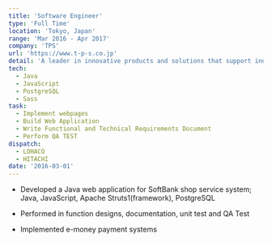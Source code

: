 ```yaml
---
title: 'Software Engineer'
type: 'Full Time'
location: 'Tokyo, Japan'
range: 'Mar 2016 - Apr 2017'
company: 'TPS'
url: 'https://www.t-p-s.co.jp'
detail: 'A leader in innovative products and solutions that support industry and social infrastructure around the globe.'
tech:
  - Java
  - JavaScript
  - PostgreSQL 
  - Sass
task:
  - Implement webpages
  - Build Web Application
  - Write Functional and Technical Requirements Document
  - Perform QA TEST
dispatch:
  - LOHACO
  - HITACHI
date: '2016-03-01'
---
```


- Developed a Java web application for SoftBank shop service system; Java, JavaScript, Apache Struts1(framework), PostgreSQL

- Performed in function designs, documentation, unit test and QA Test

- Implemented e-money payment systems